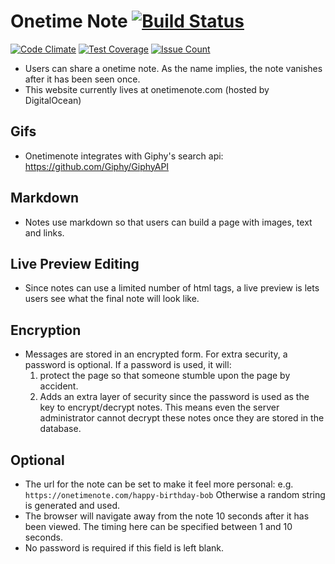 # Onetime Note [![Build Status](https://travis-ci.org/sophomoric/secret.svg?branch=master)](https://travis-ci.org/sophomoric/secret)
[![Code Climate](https://codeclimate.com/github/sophomoric/secret/badges/gpa.svg)](https://codeclimate.com/github/sophomoric/secret)
[![Test Coverage](https://codeclimate.com/github/sophomoric/secret/badges/coverage.svg)](https://codeclimate.com/github/sophomoric/secret/coverage)
[![Issue Count](https://codeclimate.com/github/sophomoric/secret/badges/issue_count.svg)](https://codeclimate.com/github/sophomoric/secret)
  * Users can share a onetime note. As the name implies, the note vanishes after
    it has been seen once.
  * This website currently lives at onetimenote.com (hosted by DigitalOcean)

## Gifs
 * Onetimenote integrates with Giphy's search api:
   https://github.com/Giphy/GiphyAPI

## Markdown
  * Notes use markdown so that users can build a page with images, text and
    links.

## Live Preview Editing
  * Since notes can use a limited number of html tags, a live preview is lets
    users see what the final note will look like.

## Encryption
  * Messages are stored in an encrypted form. For extra security, a password is
    optional. If a password is used, it will:
    1) protect the page so that someone stumble upon the page by accident.
    2) Adds an extra layer of security since the password is used as the key to
    encrypt/decrypt notes. This means even the server administrator cannot
    decrypt these notes once they are stored in the database.

## Optional
  * The url for the note can be set to make it feel more personal: e.g.
    `https://onetimenote.com/happy-birthday-bob`
    Otherwise a random string is generated and used.
  * The browser will navigate away from the note 10 seconds after it has been
    viewed. The timing here can be specified between 1 and 10 seconds.
  * No password is required if this field is left blank.

